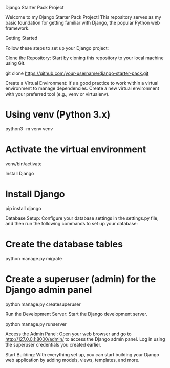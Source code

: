 Django Starter Pack Project

Welcome to my Django Starter Pack Project! This repository serves as my basic foundation for getting familiar with Django, the popular Python web framework. 

Getting Started

Follow these steps to set up your Django project:

Clone the Repository: Start by cloning this repository to your local machine using Git.

git clone https://github.com/your-username/django-starter-pack.git

Create a Virtual Environment: 
It's a good practice to work within a virtual environment to manage dependencies. Create a new virtual environment with your preferred tool (e.g., venv or virtualenv).

# Using venv (Python 3.x)
python3 -m venv venv

# Activate the virtual environment
venv/bin/activate

Install Django 

# Install Django
pip install django

Database Setup: 
Configure your database settings in the settings.py file, and then run the following commands to set up your database:
# Create the database tables
python manage.py migrate

# Create a superuser (admin) for the Django admin panel
python manage.py createsuperuser

Run the Development Server: Start the Django development server.

python manage.py runserver

Access the Admin Panel: 
Open your web browser and go to http://127.0.0.1:8000/admin/ to access the Django admin panel. Log in using the superuser credentials you created earlier.

Start Building: 
With everything set up, you can start building your Django web application by adding models, views, templates, and more.

